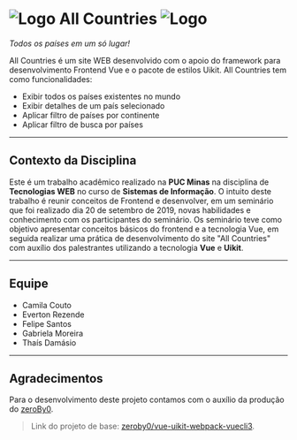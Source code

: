 # ![Logo][logo] All Countries ![Logo][logo]
*Todos os países em um só lugar!*

All Countries é um site WEB desenvolvido com o apoio do framework para desenvolvimento Frontend Vue e o pacote de estilos Uikit. All Countries tem como funcionalidades:
- Exibir todos os países existentes no mundo
- Exibir detalhes de um país selecionado
- Aplicar filtro de países por continente
- Aplicar filtro de busca por países

***
Contexto da Disciplina
------
Este é um trabalho acadêmico realizado na **PUC Minas** na disciplina de **Tecnologias WEB** 
no curso de **Sistemas de Informação**.
O intuito deste trabalho é reunir conceitos de Frontend e desenvolver, em um seminário que foi realizado dia 20 de setembro de 2019, novas habilidades e conhecimento com os participantes do seminário.
Os seminário teve como objetivo apresentar conceitos básicos do frontend e a tecnologia Vue, em seguida realizar uma prática de desenvolvimento do site "All Countries" com auxílio dos palestrantes utilizando a tecnologia **Vue** e **Uikit**.
***
Equipe
------
* Camila Couto
* Everton Rezende
* Felipe Santos
* Gabriela Moreira
* Thaís Damásio
***
Agradecimentos
------
Para o desenvolvimento deste projeto contamos com o auxílio da produção do [zeroBy0](https://github.com/zeroby0).

> Link do projeto de base: [zeroby0/vue-uikit-webpack-vuecli3](https://github.com/zeroby0/vue-uikit-webpack-vuecli3).

[logo]: https://img.icons8.com/ultraviolet/40/000000/flag-2.png "Logo"
